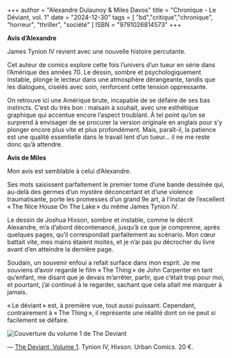+++
author = "Alexandre Dulaunoy & Miles Davos"
title = "Chronique - Le Déviant, vol. 1"
date = "2024-12-30"
tags = [
    "bd","critique","chronique", "horreur", "thriller", "société"
]
ISBN = "9791026814573"
+++

**Avis d’Alexandre**

James Tynion IV revient avec une nouvelle histoire percutante.

Cet auteur de comics explore cette fois l’univers d’un tueur en série dans l’Amérique des années 70. Le dessin, sombre et psychologiquement instable, plonge le lecteur dans une atmosphère dérangeante, tandis que les dialogues, ciselés avec soin, renforcent cette tension oppressante.

On retrouve ici une Amérique brute, incapable de se défaire de ses bas instincts. C’est du très bon : malsain à souhait, avec une esthétique graphique qui accentue encore l’aspect troublant. À tel point qu’on se surprend à envisager de se procurer la version originale en anglais pour s’y plonger encore plus vite et plus profondément. Mais, paraît-il, la patience est une qualité essentielle dans le travail lent d’un tueur… il ne me reste donc qu’à attendre.

**Avis de Miles**

Mon avis est semblable à celui d’Alexandre.

Ses mots saisissent parfaitement le premier tome d’une bande dessinée qui, au-delà des germes d’un mystère déconcertant et d’une violence traumatisante, porte les promesses d’un grand 9e art, à l’instar de l’excellent « The Nice House On The Lake » du même James Tynion IV.

Le dessin de Joshua Hixson, sombre et instable, comme le décrit Alexandre, m’a d’abord décontenancé, jusqu’à ce que je comprenne, après quelques pages, qu’il correspondait parfaitement au scénario. Mon cœur battait vite, mes mains étaient moites, et je n’ai pas pu décrocher du livre avant d’en atteindre la dernière page.

Soudain, un souvenir enfoui a refait surface dans mon esprit. Je me souviens d’avoir regardé le film « The Thing » de John Carpenter en tant qu’enfant, me disant que je devais m’arrêter, partir, que c’était trop pour moi, et pourtant, j’ai continué à le regarder, sachant que cela allait me marquer à jamais.

« Le déviant » est, à première vue, tout aussi puissant. Cependant, contrairement à « The Thing », il représente une réalité dont on ne peut si facilement se défaire.


![Couverture du volume 1 de The Deviant](/images/the-deviant-vol1.jpeg)

—
[The Deviant, Volume 1](https://www.urban-comics.com/le-deviant-un-conte-de-noel-tome-1/). Tynion IV, Hixson. Urban Comics. 20 €.
